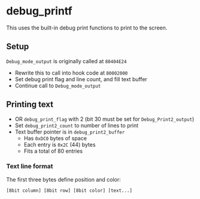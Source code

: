 # debug_printf

This uses the built-in debug print functions to print to the screen.

## Setup

`Debug_mode_output` is originally called at `80404E24`

- Rewrite this to call into hook code at `80002000`
- Set debug print flag and line count, and fill text buffer
- Continue call to `Debug_mode_output`

## Printing text

- OR `debug_print_flag` with 2 (bit 30 must be set for `Debug_Print2_output`)
- Set `debug_print2_count` to number of lines to print
- Text buffer pointer is in `debug_print2_buffer`
  - Has `0xDC0` bytes of space
  - Each entry is `0x2C` (44) bytes
  - Fits a total of 80 entries

### Text line format

The first three bytes define position and color:

    [8bit column] [8bit row] [8bit color] [text...]
